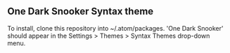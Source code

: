 ## One Dark Snooker Syntax theme

To install, clone this repository into ~/.atom/packages. 'One Dark Snooker' should appear in the Settings > Themes > Syntax Themes drop-down menu.
